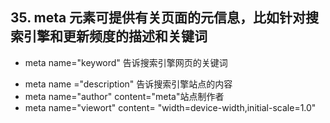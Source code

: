 ## 35. meta 元素可提供有关页面的元信息，比如针对搜索引擎和更新频度的描述和关键词

* meta name="keyword" 告诉搜索引擎网页的关键词

- meta name ="description" 告诉搜索引擎站点的内容
- meta name="author" content="meta"站点制作者
- meta name="viewort" content= "width=device-width,initial-scale=1.0"
